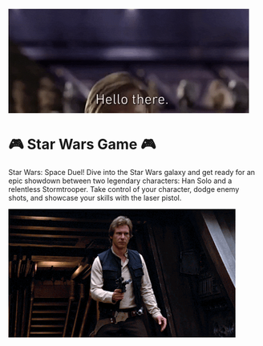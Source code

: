 ![Hello there](Img/hello_there.gif)

# 🎮 Star Wars Game 🎮
Star Wars: Space Duel! Dive into the Star Wars galaxy and get ready for an epic showdown between two legendary characters: Han Solo and a relentless Stormtrooper. Take control of your character, dodge enemy shots, and showcase your skills with the laser pistol.

![Han Solo](Img/han-solo.gif)
